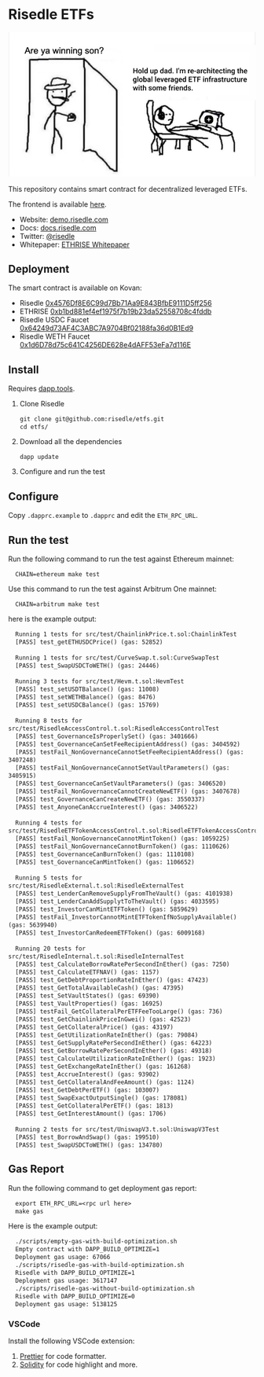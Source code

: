 # Risedle ETFs

![This is us anon!](./meme.png)

This repository contains smart contract for decentralized leveraged ETFs.

The frontend is available [here](https://github.com/risedle/frontend).

- Website: [demo.risedle.com](https://demo.risedle.com)
- Docs: [docs.risedle.com](https://docs.risedle.com)
- Twitter: [@risedle](https://twitter.com/risedle)
- Whitepaper: [ETHRISE Whitepaper](https://observablehq.com/@pyk/ethrise)

## Deployment

The smart contract is available on Kovan:

- Risedle [0x4576Df8E6C99d7Bb71Aa9E843BfbE9111D5ff256](https://kovan.etherscan.io/address/0x4576Df8E6C99d7Bb71Aa9E843BfbE9111D5ff256)
- ETHRISE [0xb1bd881ef4ef1975f7b19b23da52558708c4fddb](https://kovan.etherscan.io/address/0xb1bd881ef4ef1975f7b19b23da52558708c4fddb)
- Risedle USDC Faucet [0x64249d73AF4C3ABC7A9704Bf02188fa36d0B1Ed9](https://kovan.etherscan.io/address/0x64249d73AF4C3ABC7A9704Bf02188fa36d0B1Ed9)
- Risedle WETH Faucet [0x1d6D78d75c641C4256DE628e4dAFF53eFa7d116E](https://kovan.etherscan.io/address/0x64249d73AF4C3ABC7A9704Bf02188fa36d0B1Ed9)

## Install

Requires [dapp.tools](https://github.com/dapphub/dapptools#installation).

1. Clone Risedle
   ```
   git clone git@github.com:risedle/etfs.git
   cd etfs/
   ```
2. Download all the dependencies
   ```
   dapp update
   ```
3. Configure and run the test

## Configure

Copy `.dapprc.example` to `.dapprc` and edit the `ETH_RPC_URL`.

## Run the test

Run the following command to run the test against Ethereum mainnet:

      CHAIN=ethereum make test

Use this command to run the test against Arbitrum One mainnet:

      CHAIN=arbitrum make test

here is the example output:

      Running 1 tests for src/test/ChainlinkPrice.t.sol:ChainlinkTest
      [PASS] test_getETHUSDCPrice() (gas: 52852)

      Running 1 tests for src/test/CurveSwap.t.sol:CurveSwapTest
      [PASS] test_SwapUSDCToWETH() (gas: 24446)

      Running 3 tests for src/test/Hevm.t.sol:HevmTest
      [PASS] test_setUSDTBalance() (gas: 11008)
      [PASS] test_setWETHBalance() (gas: 8476)
      [PASS] test_setUSDCBalance() (gas: 15769)

      Running 8 tests for src/test/RisedleAccessControl.t.sol:RisedleAccessControlTest
      [PASS] test_GovernanceIsProperlySet() (gas: 3401666)
      [PASS] test_GovernanceCanSetFeeRecipientAddress() (gas: 3404592)
      [PASS] testFail_NonGovernanceCannotSetFeeRecipientAddress() (gas: 3407248)
      [PASS] testFail_NonGovernanceCannotSetVaultParameters() (gas: 3405915)
      [PASS] test_GovernanceCanSetVaultParameters() (gas: 3406520)
      [PASS] testFail_NonGovernanceCannotCreateNewETF() (gas: 3407678)
      [PASS] test_GovernanceCanCreateNewETF() (gas: 3550337)
      [PASS] test_AnyoneCanAccrueInterest() (gas: 3406522)

      Running 4 tests for src/test/RisedleETFTokenAccessControl.t.sol:RisedleETFTokenAccessControl
      [PASS] testFail_NonGovernanceCannotMintToken() (gas: 1059225)
      [PASS] testFail_NonGovernanceCannotBurnToken() (gas: 1110626)
      [PASS] test_GovernanceCanBurnToken() (gas: 1110108)
      [PASS] test_GovernanceCanMintToken() (gas: 1106652)

      Running 5 tests for src/test/RisedleExternal.t.sol:RisedleExternalTest
      [PASS] test_LenderCanRemoveSupplyFromTheVault() (gas: 4101938)
      [PASS] test_LenderCanAddSupplytToTheVault() (gas: 4033595)
      [PASS] test_InvestorCanMintETFToken() (gas: 5859629)
      [PASS] testFail_InvestorCannotMintETFTokenIfNoSupplyAvailable() (gas: 5639940)
      [PASS] test_InvestorCanRedeemETFToken() (gas: 6009168)

      Running 20 tests for src/test/RisedleInternal.t.sol:RisedleInternalTest
      [PASS] test_CalculateBorrowRatePerSecondInEther() (gas: 7250)
      [PASS] test_CalculateETFNAV() (gas: 1157)
      [PASS] test_GetDebtProportionRateInEther() (gas: 47423)
      [PASS] test_GetTotalAvailableCash() (gas: 47395)
      [PASS] test_SetVaultStates() (gas: 69390)
      [PASS] test_VaultProperties() (gas: 16925)
      [PASS] testFail_GetCollateralPerETFFeeTooLarge() (gas: 736)
      [PASS] test_GetChainlinkPriceInGwei() (gas: 42523)
      [PASS] test_GetCollateralPrice() (gas: 43197)
      [PASS] test_GetUtilizationRateInEther() (gas: 79084)
      [PASS] test_GetSupplyRatePerSecondInEther() (gas: 64223)
      [PASS] test_GetBorrowRatePerSecondInEther() (gas: 49318)
      [PASS] test_CalculateUtilizationRateInEther() (gas: 1923)
      [PASS] test_GetExchangeRateInEther() (gas: 161268)
      [PASS] test_AccrueInterest() (gas: 93902)
      [PASS] test_GetCollateralAndFeeAmount() (gas: 1124)
      [PASS] test_GetDebtPerETF() (gas: 103007)
      [PASS] test_SwapExactOutputSingle() (gas: 178081)
      [PASS] test_GetCollateralPerETF() (gas: 1813)
      [PASS] test_GetInterestAmount() (gas: 1706)

      Running 2 tests for src/test/UniswapV3.t.sol:UniswapV3Test
      [PASS] test_BorrowAndSwap() (gas: 199510)
      [PASS] test_SwapUSDCToWETH() (gas: 134780)

## Gas Report

Run the following command to get deployment gas report:

      export ETH_RPC_URL=<rpc url here>
      make gas

Here is the example output:

      ./scripts/empty-gas-with-build-optimization.sh
      Empty contract with DAPP_BUILD_OPTIMIZE=1
      Deployment gas usage: 67066
      ./scripts/risedle-gas-with-build-optimization.sh
      Risedle with DAPP_BUILD_OPTIMIZE=1
      Deployment gas usage: 3617147
      ./scripts/risedle-gas-without-build-optimization.sh
      Risedle with DAPP_BUILD_OPTIMIZE=0
      Deployment gas usage: 5138125

### VSCode

Install the following VSCode extension:

1. [Prettier](https://marketplace.visualstudio.com/items?itemName=esbenp.prettier-vscode)
   for code formatter.
2. [Solidity](https://marketplace.visualstudio.com/items?itemName=JuanBlanco.solidity)
   for code highlight and more.
